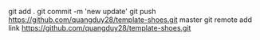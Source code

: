 git add .
git commit -m 'new update'
git push https://github.com/quangduy28/template-shoes.git master
git remote add link https://github.com/quangduy28/template-shoes.git
